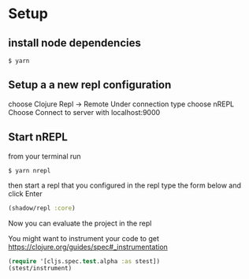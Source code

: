# Setup

## install node dependencies
```
$ yarn
```

## Setup a a new repl configuration
choose Clojure Repl -> Remote
Under connection type choose nREPL
Choose Connect to server with localhost:9000  

## Start nREPL
from your terminal run 
```
$ yarn nrepl
```
then start a repl that you configured
in the repl type the form below and click Enter 

```clojure
(shadow/repl :core)
``` 

Now you can evaluate the project in the repl

You might want to instrument your code to get https://clojure.org/guides/spec#_instrumentation

```clojure
(require '[cljs.spec.test.alpha :as stest])
(stest/instrument)
```
